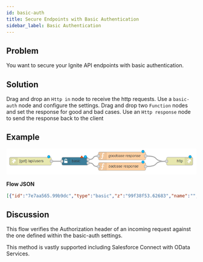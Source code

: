 ```yaml
---
id: basic-auth
title: Secure Endpoints with Basic Authentication
sidebar_label: Basic Authentication
---
```


## Problem

You want to secure your Ignite API endpoints with basic authentication.

## Solution

Drag and drop an <code class="node">Http in</code> node to receive the http requests.
Use a <code class="node">basic-auth</code> node and configure the settings.
Drag and drop two <code class="node">Function</code> nodes and set the response for good and bad cases.
Use an <code class="node">Http response</code> node to send the response back to the client

## Example

![](../assets/auth/basic-auth.png)

<b>Flow JSON</b>
~~~json
[{"id":"7e7aa565.99b9dc","type":"basic","z":"99f38f53.62683","name":"","basicconfig":"","outputs":2,"x":310,"y":340,"wires":[["621d6bf8.a68bc4"],["dfa546fb.7bcc88"]]},{"id":"911dbe22.61ab7","type":"http in","z":"99f38f53.62683","name":"","url":"/api/users","method":"get","upload":false,"swaggerDoc":"","x":140,"y":340,"wires":[["7e7aa565.99b9dc"]]},{"id":"621d6bf8.a68bc4","type":"function","z":"99f38f53.62683","name":"goodcase response","func":"msg.statusCode = 200;\nmsg.payload = [\n    {\n    \"id\": 1,\n    \"name\": \"Ravi Kant Sharma\"\n    },\n    {\n      \"id\": 2,\n    \"name\": \"Bijay Shah\"\n    }\n    ]\nreturn msg;","outputs":1,"noerr":0,"x":490,"y":320,"wires":[["c015c4da.e88ce8"]]},{"id":"c015c4da.e88ce8","type":"http response","z":"99f38f53.62683","name":"","statusCode":"","headers":{},"x":710,"y":340,"wires":[]},{"id":"dfa546fb.7bcc88","type":"function","z":"99f38f53.62683","name":"badcase response","func":"msg.statusCode = 401;\nmsg.payload = {\n    \"message\" : \"username or password is wrong\"\n}\nreturn msg;","outputs":1,"noerr":0,"x":490,"y":360,"wires":[["c015c4da.e88ce8"]]}]
~~~

## Discussion

This flow verifies the Authorization header of an incoming request against the one defined within the basic-auth settings.

This method is vastly supported including Salesforce Connect with OData Services.